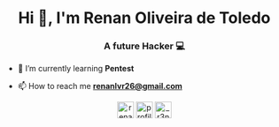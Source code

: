 <h1 align="center">Hi 👋, I'm Renan Oliveira de Toledo</h1>
<h3 align="center">A future Hacker 💻</h3>

- 🌱 I’m currently learning **Pentest**

- 📫 How to reach me **renanlvr26@gmail.com**

<p align="center">
<a href="https://linkedin.com/in/renan-oliveira-toledo" target="blank"><img align="center" src="https://cdn.jsdelivr.net/npm/simple-icons@3.0.1/icons/linkedin.svg" alt="renan-oliveira-toledo" height="30" width="30" /></a>
<a href="https://fb.com/profile.php?id=100004189659314" target="blank"><img align="center" src="https://cdn.jsdelivr.net/npm/simple-icons@3.0.1/icons/facebook.svg" alt="profile.php?id=100004189659314" height="30" width="30" /></a>
<a href="https://instagram.com/_r3n4n" target="blank"><img align="center" src="https://cdn.jsdelivr.net/npm/simple-icons@3.0.1/icons/instagram.svg" alt="_r3n4n" height="30" width="30" /></a>
</p>

